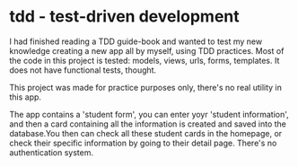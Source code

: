 # tdd - test-driven development

I had finished reading a TDD guide-book and wanted to test my new knowledge creating a new app all by myself, using TDD practices. Most of the code in this project is tested: models, views, urls, forms, templates. It does not have functional tests, thought.

This project was made for practice purposes only, there's no real utility in this app.

The app contains a 'student form', you can enter yoyr 'student information', and then a card containing all the information is created and saved into the database.You then can check all these student cards in the homepage, or check their specific information by going to their detail page. There's no authentication system.